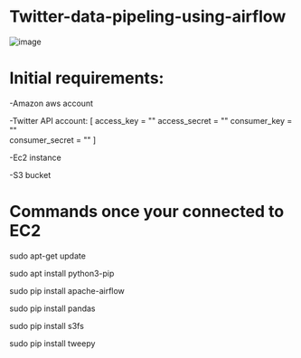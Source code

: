 # Twitter-data-pipeling-using-airflow

![image](https://user-images.githubusercontent.com/69507898/221837668-06295313-2608-413b-8428-63638efffa82.png)

# Initial requirements:
-Amazon aws account

-Twitter API account:
[  access_key = ""
  access_secret = ""
  consumer_key = ""   
  consumer_secret = ""
]

-Ec2 instance 

-S3 bucket

# Commands once your connected to EC2 
sudo apt-get update

sudo apt install python3-pip

sudo pip install apache-airflow

sudo pip install pandas

sudo pip install s3fs

sudo pip install tweepy


